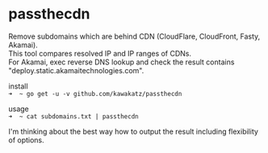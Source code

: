# passthecdn

Remove subdomains which are behind CDN (CloudFlare, CloudFront, Fasty, Akamai).<br>
This tool compares resolved IP and IP ranges of CDNs.<br>
For Akamai, exec reverse DNS lookup and check the result contains "deploy.static.akamaitechnologies.com".<br>

install<br>
```➜  ~ go get -u -v github.com/kawakatz/passthecdn```

usage<br>
```➜  ~ cat subdomains.txt | passthecdn```

I'm thinking about the best way how to output the result including flexibility of options.
